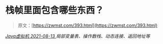 <!--yml
category: 未分类
date: 0001-01-01 00:00:00
-->

# 栈帧里面包含哪些东西？

> 原文：[https://zwmst.com/393.html](https://zwmst.com/393.html)

   [ *Java虚拟机* ](https://zwmst.com/java%e8%99%9a%e6%8b%9f%e6%9c%ba)*[ <time datetime="2021-08-14T06:39:01+08:00"> 2021-08-13 </time> ](https://zwmst.com/393.html)  局部变量表、操作数栈、动态连接、返回地址等*